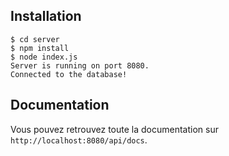 ## Installation
```
$ cd server
$ npm install
$ node index.js
Server is running on port 8080.
Connected to the database!
```

## Documentation
Vous pouvez retrouvez toute la documentation sur ```http://localhost:8080/api/docs```.